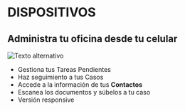 # DISPOSITIVOS 

## Administra tu oficina desde tu celular

![Texto alternativo](/iconos/celular.png)

* Gestiona tus Tareas Pendientes  
* Haz seguimiento a tus Casos  
* Accede a la información de tus **Contactos**  
* Escanea los documentos y súbelos a tu caso  
* Versión responsive

